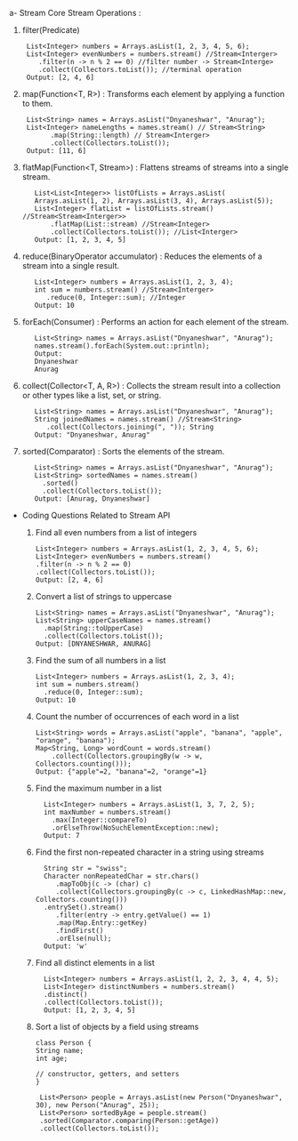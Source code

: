 a- Stream Core Stream Operations : 
  1. filter(Predicate<T>)

          List<Integer> numbers = Arrays.asList(1, 2, 3, 4, 5, 6);
          List<Integer> evenNumbers = numbers.stream() //Stream<Interger>
             .filter(n -> n % 2 == 0) //filter number -> Stream<Interge> 
             .collect(Collectors.toList()); //terminal operation
          Output: [2, 4, 6]

  2. map(Function<T, R>) : Transforms each element by applying a function to them.

          List<String> names = Arrays.asList("Dnyaneshwar", "Anurag");
          List<Integer> nameLengths = names.stream() // Stream<String>
                .map(String::length) // Stream<Interger>
                .collect(Collectors.toList());
          Output: [11, 6]

  3. flatMap(Function<T, Stream<R>>) : Flattens streams of streams into a single stream.

            List<List<Integer>> listOfLists = Arrays.asList(
            Arrays.asList(1, 2), Arrays.asList(3, 4), Arrays.asList(5));
            List<Integer> flatList = listOfLists.stream() //Stream<Stream<Interger>>
                .flatMap(List::stream) //Stream<Integer>
                .collect(Collectors.toList()); //List<Interger>
            Output: [1, 2, 3, 4, 5]
  
  4. reduce(BinaryOperator<T> accumulator) : Reduces the elements of a stream into a single result.

            List<Integer> numbers = Arrays.asList(1, 2, 3, 4);
            int sum = numbers.stream() //Stream<Interger>
               .reduce(0, Integer::sum); //Integer
            Output: 10

  5. forEach(Consumer<T>) : Performs an action for each element of the stream.

            List<String> names = Arrays.asList("Dnyaneshwar", "Anurag");
            names.stream().forEach(System.out::println);
            Output:
            Dnyaneshwar
            Anurag

  6. collect(Collector<T, A, R>) : Collects the stream result into a collection or other types like a list, set, or string.

            List<String> names = Arrays.asList("Dnyaneshwar", "Anurag");
            String joinedNames = names.stream() //Stream<String>
               .collect(Collectors.joining(", ")); String
            Output: "Dnyaneshwar, Anurag"

  7. sorted(Comparator<T>) : Sorts the elements of the stream.

            List<String> names = Arrays.asList("Dnyaneshwar", "Anurag");
            List<String> sortedNames = names.stream()
              .sorted()
              .collect(Collectors.toList());
            Output: [Anurag, Dnyaneshwar]

- Coding Questions Related to Stream API
  1. Find all even numbers from a list of integers
   
         List<Integer> numbers = Arrays.asList(1, 2, 3, 4, 5, 6);
         List<Integer> evenNumbers = numbers.stream()
         .filter(n -> n % 2 == 0)
         .collect(Collectors.toList());
         Output: [2, 4, 6]
  2. Convert a list of strings to uppercase
   
         List<String> names = Arrays.asList("Dnyaneshwar", "Anurag");
         List<String> upperCaseNames = names.stream()
           .map(String::toUpperCase)
           .collect(Collectors.toList());
         Output: [DNYANESHWAR, ANURAG]
  3. Find the sum of all numbers in a list
  
         List<Integer> numbers = Arrays.asList(1, 2, 3, 4);
         int sum = numbers.stream()
           .reduce(0, Integer::sum);
         Output: 10
  4. Count the number of occurrences of each word in a list
   
         List<String> words = Arrays.asList("apple", "banana", "apple", "orange", "banana");
         Map<String, Long> wordCount = words.stream()
             .collect(Collectors.groupingBy(w -> w, Collectors.counting()));
         Output: {"apple"=2, "banana"=2, "orange"=1}
  5. Find the maximum number in a list
   
           List<Integer> numbers = Arrays.asList(1, 3, 7, 2, 5);
           int maxNumber = numbers.stream()
             .max(Integer::compareTo)
             .orElseThrow(NoSuchElementException::new);
           Output: 7
  
  6. Find the first non-repeated character in a string using streams
  
           String str = "swiss";
           Character nonRepeatedChar = str.chars()
              .mapToObj(c -> (char) c)
              .collect(Collectors.groupingBy(c -> c, LinkedHashMap::new, Collectors.counting()))
           .entrySet().stream()
              .filter(entry -> entry.getValue() == 1)
              .map(Map.Entry::getKey)
              .findFirst()
              .orElse(null);
           Output: 'w'
  7. Find all distinct elements in a list
   
           List<Integer> numbers = Arrays.asList(1, 2, 2, 3, 4, 4, 5);
           List<Integer> distinctNumbers = numbers.stream()
           .distinct()
           .collect(Collectors.toList());
           Output: [1, 2, 3, 4, 5]
  8. Sort a list of objects by a field using streams
   
         class Person {
         String name;
         int age;
        
         // constructor, getters, and setters
         }
                    
          List<Person> people = Arrays.asList(new Person("Dnyaneshwar", 30), new Person("Anurag", 25));
          List<Person> sortedByAge = people.stream()
          .sorted(Comparator.comparing(Person::getAge))
          .collect(Collectors.toList());
